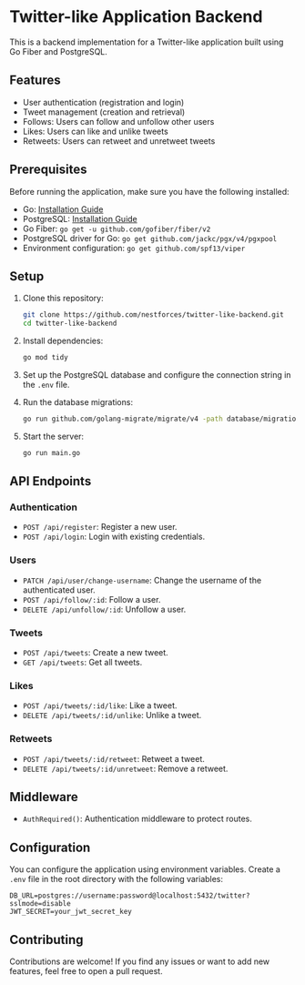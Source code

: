 # Twitter-like Application Backend

This is a backend implementation for a Twitter-like application built using Go Fiber and PostgreSQL.

## Features

- User authentication (registration and login)
- Tweet management (creation and retrieval)
- Follows: Users can follow and unfollow other users
- Likes: Users can like and unlike tweets
- Retweets: Users can retweet and unretweet tweets

## Prerequisites

Before running the application, make sure you have the following installed:

- Go: [Installation Guide](https://golang.org/doc/install)
- PostgreSQL: [Installation Guide](https://www.postgresql.org/download/)
- Go Fiber: `go get -u github.com/gofiber/fiber/v2`
- PostgreSQL driver for Go: `go get github.com/jackc/pgx/v4/pgxpool`
- Environment configuration: `go get github.com/spf13/viper`

## Setup

1. Clone this repository:

   ```bash
   git clone https://github.com/nestforces/twitter-like-backend.git
   cd twitter-like-backend
   ```

2. Install dependencies:

   ```bash
   go mod tidy
   ```

3. Set up the PostgreSQL database and configure the connection string in the `.env` file.

4. Run the database migrations:

   ```bash
   go run github.com/golang-migrate/migrate/v4 -path database/migrations -database "<your_database_url>" up
   ```

5. Start the server:

   ```bash
   go run main.go
   ```

## API Endpoints

### Authentication

- `POST /api/register`: Register a new user.
- `POST /api/login`: Login with existing credentials.

### Users

- `PATCH /api/user/change-username`: Change the username of the authenticated user.
- `POST /api/follow/:id`: Follow a user.
- `DELETE /api/unfollow/:id`: Unfollow a user.

### Tweets

- `POST /api/tweets`: Create a new tweet.
- `GET /api/tweets`: Get all tweets.

### Likes

- `POST /api/tweets/:id/like`: Like a tweet.
- `DELETE /api/tweets/:id/unlike`: Unlike a tweet.

### Retweets

- `POST /api/tweets/:id/retweet`: Retweet a tweet.
- `DELETE /api/tweets/:id/unretweet`: Remove a retweet.

## Middleware

- `AuthRequired()`: Authentication middleware to protect routes.

## Configuration

You can configure the application using environment variables. Create a `.env` file in the root directory with the following variables:

```
DB_URL=postgres://username:password@localhost:5432/twitter?sslmode=disable
JWT_SECRET=your_jwt_secret_key
```

## Contributing

Contributions are welcome! If you find any issues or want to add new features, feel free to open a pull request.





